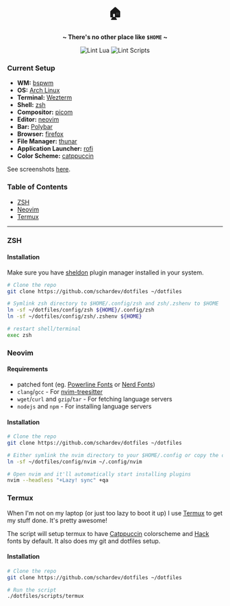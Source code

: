 <h1 align="center">🏠</h1>
<p align='center'><b>~ There's no other place like <code>$HOME</code> ~</b></p>

<div align="center">
    <img alt="Lint Lua" src="https://img.shields.io/github/actions/workflow/status/schardev/dotfiles/.github/workflows/lint_lua.yml?label=Lint%20Lua">
    <img alt="Lint Scripts" src="https://img.shields.io/github/actions/workflow/status/schardev/dotfiles/.github/workflows/lint_shell.yml?label=Lint%20Scripts">
</div>

### Current Setup

- **WM:** [bspwm](https://github.com/baskerville/bspwm)
- **OS:** [Arch Linux](https://archlinux.org)
- **Terminal:** [Wezterm](https://github.com/wez/wezterm)
- **Shell:** [zsh](https://wiki.archlinux.org/index.php/Zsh)
- **Compositor:** [picom](https://github.com/ibhagwan/picom)
- **Editor:** [neovim](https://github.com/neovim/neovim)
- **Bar:** [Polybar](https://github.com/polybar/polybar)
- **Browser:** [firefox](https://www.mozilla.org/en-US/firefox)
- **File Manager:** [thunar](https://github.com/xfce-mirror/thunar)
- **Application Launcher:** [rofi](https://github.com/davatorium/rofi)
- **Color Scheme:** [catppuccin](https://github.com/catppuccin)

See screenshots [here](https://imgur.com/a/uiUZcQc).

### Table of Contents

- [ZSH](#ZSH)
- [Neovim](#Neovim)
- [Termux](#Termux)

---

### ZSH

#### Installation

Make sure you have [sheldon](https://github.com/rossmacarthur/sheldon) plugin manager installed in your system.

```bash
# Clone the repo
git clone https://github.com/schardev/dotfiles ~/dotfiles

# Symlink zsh directory to $HOME/.config/zsh and zsh/.zshenv to $HOME
ln -sf ~/dotfiles/config/zsh ${HOME}/.config/zsh
ln -sf ~/dotfiles/config/zsh/.zshenv ${HOME}

# restart shell/terminal
exec zsh
```

### Neovim

#### Requirements

- patched font (eg. [Powerline Fonts](https://github.com/powerline/fonts) or [Nerd Fonts](https://github.com/ryanoasis/nerd-fonts/tree/master/patched-fonts))
- `clang`/`gcc` - For [nvim-treesitter](https://github.com/nvim-treesitter/nvim-treesitter)
- `wget`/`curl` and `gzip`/`tar` - For fetching language servers
- `nodejs` and `npm` - For installing language servers

#### Installation

```bash
# Clone the repo
git clone https://github.com/schardev/dotfiles ~/dotfiles

# Either symlink the nvim directory to your $HOME/.config or copy the contents
ln -sf ~/dotfiles/config/nvim ~/.config/nvim

# Open nvim and it'll automatically start installing plugins
nvim --headless "+Lazy! sync" +qa
```

### Termux

When I'm not on my laptop (or just too lazy to boot it up) I use [Termux](https://github.com/termux) to get my stuff done. It's pretty awesome!

The script will setup termux to have [Catppuccin](https://github.com/catppuccin) colorscheme and [Hack](https://github.com/source-foundry/Hack) fonts by default. It also does my git and dotfiles setup.

#### Installation

```bash
# Clone the repo
git clone https://github.com/schardev/dotfiles ~/dotfiles

# Run the script
./dotfiles/scripts/termux
```
